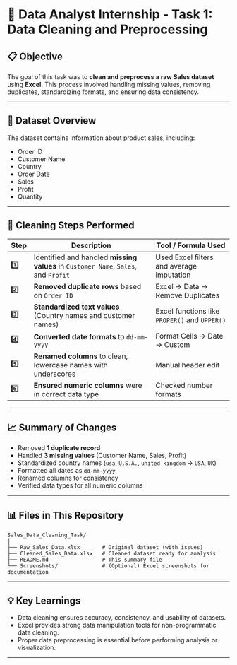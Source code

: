 
# 🧹 Data Analyst Internship - Task 1: Data Cleaning and Preprocessing

## 📋 Objective
The goal of this task was to **clean and preprocess a raw Sales dataset** using **Excel**. 
This process involved handling missing values, removing duplicates, standardizing formats, and ensuring data consistency.

---

## 🧾 Dataset Overview
The dataset contains information about product sales, including:
- Order ID
- Customer Name
- Country
- Order Date
- Sales
- Profit
- Quantity

---

## 🧰 Cleaning Steps Performed

| Step | Description | Tool / Formula Used |
|------|--------------|----------------------|
| 1️⃣ | Identified and handled **missing values** in `Customer Name`, `Sales`, and `Profit` | Used Excel filters and average imputation |
| 2️⃣ | **Removed duplicate rows** based on `Order ID` | Excel → Data → Remove Duplicates |
| 3️⃣ | **Standardized text values** (Country names and customer names) | Excel functions like `PROPER()` and `UPPER()` |
| 4️⃣ | **Converted date formats** to `dd-mm-yyyy` | Format Cells → Date → Custom |
| 5️⃣ | **Renamed columns** to clean, lowercase names with underscores | Manual header edit |
| 6️⃣ | **Ensured numeric columns** were in correct data type | Checked number formats |

---

## 📈 Summary of Changes

- Removed **1 duplicate record**
- Handled **3 missing values** (Customer Name, Sales, Profit)
- Standardized country names (`usa`, `U.S.A.`, `united kingdom` → `USA`, `UK`)
- Formatted all dates as `dd-mm-yyyy`
- Renamed columns for consistency
- Verified data types for all numeric columns

---

## 📊 Files in This Repository

```
Sales_Data_Cleaning_Task/
│
├── Raw_Sales_Data.xlsx       # Original dataset (with issues)
├── Cleaned_Sales_Data.xlsx   # Cleaned dataset ready for analysis
├── README.md                 # This summary file
└── Screenshots/              # (Optional) Excel screenshots for documentation
```

---

## 💡 Key Learnings
- Data cleaning ensures accuracy, consistency, and usability of datasets.
- Excel provides strong data manipulation tools for non-programmatic data cleaning.
- Proper data preprocessing is essential before performing analysis or visualization.

---



